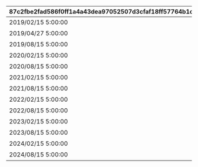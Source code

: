 |87c2fbe2fad586f0ff1a4a43dea97052507d3cfaf18ff57764b1cb29c8ca5d08|1830976aa827a55420df27eab26e785973edcfdbff430d48d716f03196eea2ac|9dfe703e5a89cfb31e76a48ee1cc204d9ffed34110e1b9e1ff7c61aebd71dd98|50109ba87e5b7eeecb55eda6843812318a3dda773b2c828cbd22bdc3854ed19f|
| --- | --- | --- | --- |
|2019/02/15 5:00:00|10000|2019/03/01 4:59:59|1st Anniversary スペシャルログインボーナス|
|2019/04/27 5:00:00|10001|2019/05/07 4:59:59|GW スペシャルログインボーナス|
|2019/08/15 5:00:00|10002|2019/09/01 4:59:59|1.5Year Anniversary スペシャルログインボーナス|
|2020/02/15 5:00:00|10003|2020/03/01 4:59:59|2nd Anniversary スペシャルログインボーナス|
|2020/08/15 5:00:00|10004|2020/09/01 4:59:59|2.5 Year Anniversary スペシャルログインボーナス|
|2021/02/15 5:00:00|10005|2021/03/01 4:59:59|3rd Anniversary スペシャルログインボーナス|
|2021/08/15 5:00:00|10006|2021/09/01 4:59:59|3.5 Year Anniversary スペシャルログインボーナス|
|2022/02/15 5:00:00|10007|2022/03/01 4:59:59|4th Anniversary スペシャルログインボーナス|
|2022/08/15 5:00:00|10008|2022/09/01 4:59:59|4.5 Year Anniversary スペシャルログインボーナス|
|2023/02/15 5:00:00|10009|2023/03/01 4:59:59|5th Anniversary スペシャルログインボーナス|
|2023/08/15 5:00:00|10010|2023/09/01 4:59:59|5.5 Year Anniversary スペシャルログインボーナス|
|2024/02/15 5:00:00|10011|2024/03/01 4:59:59|6th Anniversary スペシャルログインボーナス|
|2024/08/15 5:00:00|10012|2024/09/01 4:59:59|6.5 Year Anniversary スペシャルログインボーナス|